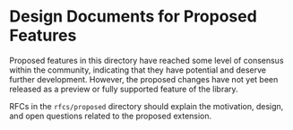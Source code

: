 # Design Documents for Proposed Features

Proposed features in this directory have reached some level of consensus within the 
community, indicating that they have potential and deserve further development. 
However, the proposed changes have not yet been released as a
preview or fully supported feature of the library.

RFCs in the `rfcs/proposed` directory should explain the motivation,
design, and open questions related to the proposed extension.
